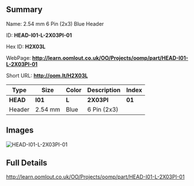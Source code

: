 

## Summary
 
Name:  2.54 mm 6 Pin (2x3) Blue Header 

ID: __HEAD-I01-L-2X03PI-01__

Hex ID: __H2X03L__

WebPage: __http://learn.oomlout.co.uk/OO/Projects/oomp/part/HEAD-I01-L-2X03PI-01__

Short URL: __http://oom.lt/H2X03L__


| Type   | Size   | Color   | Description   | Index   |    
| ----- | ------   | ------   | -----   | ----   |    
| __HEAD__   					| __I01__   					| __L__    						| __2X03PI__    					| __01__ |    
| Header		| 2.54 mm	| Blue		| 6 Pin (2x3)	| 	|

## Images
![HEAD-I01-L-2X03PI-01](http://oomlout.com/oomp-gen/parts/HEAD-I01-L-2X03PI-01/HEAD-I01-L-2X03PI-01_420.jpg)

## Full Details

 http://learn.oomlout.co.uk/OO/Projects/oomp/part/HEAD-I01-L-2X03PI-01

